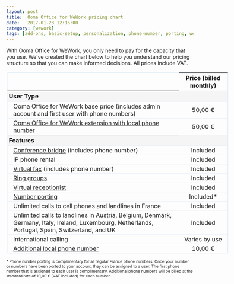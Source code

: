 ```yaml
---
layout: post
title:  Ooma Office for WeWork pricing chart
date:   2017-01-23 12:15:00
category: [wework]
tags: [add-ons, basic-setup, personalization, phone-number, porting, wework]
---
```


With Ooma Office for WeWork, you only need to pay for the capacity that you use. We've created the chart below to help you understand our pricing structure so that you can make informed decisions. All prices include VAT.

<p style="width:700px; margin-left:auto; margin-right:auto">
<table id="pricingTable">
<thead>
<tr>
<td></td>
<th style="text-align:center; width:115px;">Price (billed monthly)</th>
</tr>
</thead>
<tr class="subheader">
<th style="padding-left:3px;">User Type</th>
<td></td>
</tr>
<tr>
<td class="indent">Ooma Office for WeWork base price (includes admin account and first user with phone numbers)</td>
<td style="text-align:center;">50,00 €</td>
</tr>
<tr>
<td class="indent"><a href="/fr/en/setting-up-extensions">Ooma Office for WeWork extension with local phone number</a></td>
<td style="text-align:center;">50,00 €</td>
</tr>
<tr class="subheader">
<th style="padding-left:3px;">Features</th>
<td></td>
</tr>
<tr>
<td class="indent"><a href="/fr/en/conference-server">Conference bridge</a> (includes phone number)</td>
<td style="text-align:center;">Included</td>
</tr>
<tr>
<td class="indent">IP phone rental</td>
<td style="text-align:center;">Included</td>
</tr>
<tr>
<td class="indent"><a href="/fr/en/virtual-fax">Virtual fax</a> (includes phone number)</td>
<td style="text-align:center;">Included</td>
</tr>
<tr>
<td class="indent"><a href="/fr/en/ring-groups">Ring groups</a></td>
<td style="text-align:center;">Included</td>
</tr>
<tr>
<td class="indent"><a href="/fr/en/virtual-receptionist">Virtual receptionist</a></td>
<td style="text-align:center;">Included</td>
<tr>
<td class="indent"><a href="/fr/en/porting-in-your-phone-numbers">Number porting</a></td>
<td style="text-align:center;">Included*</td>
</tr>
<tr>
<td class="indent">Unlimited calls to cell phones and landlines in France</td>
<td style="text-align:center;">Included</td>
</tr>
<tr>
<td class="indent">Unlimited calls to landlines in Austria, Belgium, Denmark, Germany, Italy, Ireland, Luxembourg, Netherlands, Portugal, Spain, Switzerland, and UK</td>
<td style="text-align:center;">Included</td>
</tr>
<tr>
<td class="indent">International calling</td>
<td style="text-align:center;">Varies by use</td>
</tr>
<tr>
<td class="indent"><a href="/fr/en/adding-additional-phone-numbers">Additional local phone number</a></td>
<td style="text-align:center;">10,00 €</td>
</tr>
</table>
</p>
<p style="font-size: 75%;">* Phone number porting is complimentary for all regular France phone numbers. Once your number or numbers have been ported to your account, they can be assigned to a user. The first phone number that is assigned to each user is complimentary. Additional phone numbers will be billed at the standard rate of 10,00 € (VAT included) for each number.</p>

<style type="text/css">

table#pricingTable {

width:85%;

border-top:1px solid #e5eff8;

border-right:1px solid #e5eff8;

margin-right:2px;

margin-left:3px;

border-collapse:collapse;

}

table#pricingTable td.indent {

padding-left:15px;

}

table#pricingTable tr {

border:1px solid #e5eff8;

}

table#pricingTable tr > td {

padding-top:2px;

padding-bottom:2px;

}

table#pricingTable tr.subheader {

background:#F5F5F5;

text-align:left;

}

table#pricingTable tr.subheader td {

padding-left:5px;

}

</style>